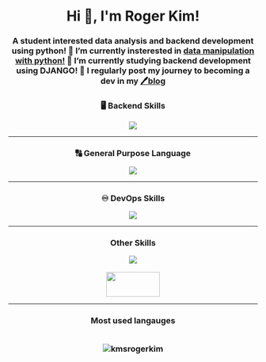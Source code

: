 <h1 align="center">Hi 👋, I'm Roger Kim!</h1>
<h3 align="center">
   A student interested data analysis and backend development using python! 🔭 I’m currently insterested in <a href=https://github.com/kmsrogerkim/PYTHON-Corporate-Data-Analysis.git>data manipulation with python!</a> 🌱 I’m currently studying <b>backend development using DJANGO!</b> 📒 I regularly post my journey to becoming a dev in my <a href=https://kmsrogerkim.github.io/>🖊️blog</a> 
</h3>

<h3 align="center"> 🖥️ Backend Skills</h3>
<p align="center">
   <img src="https://skillicons.dev/icons?i=django,mysql,postgresql"/>
</p>
<hr/>
  
<h3 align="center"> 🔠 General Purpose Language</h3>
<p align="center">
   <img src="https://skillicons.dev/icons?i=python,c,cpp"/>
</p>
<hr/>

<h3 align="center"> ♾️ DevOps Skills</h3>
<p align="center">
   <img src="https://skillicons.dev/icons?i=aws,docker,linux,bash,git,github"/>
</p>
<hr/>

<h3 align="center">Other Skills</h3>
<p align="center">
   <img src="https://skillicons.dev/icons?i=html,css,pr,pytorch,selenium"/>
   <br>
   <br>
   <img src="https://encrypted-tbn0.gstatic.com/images?q=tbn:ANd9GcTKPePf0eI9lrP20Ym-P0v-_B2yB6IHRoQiWw&s" height=50, width=108/>
</p>
<hr/>

<h3 align="center">Most used langauges
<br><br/>
<p>
  <img align="center" src="https://github-readme-stats.vercel.app/api/top-langs?username=kmsrogerkim&show_icons=true&locale=en&layout=compact" alt="kmsrogerkim" />
</p>
</h3>

